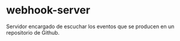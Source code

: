 # webhook-server

Servidor encargado de escuchar los eventos que se producen en un repositorio de Github.
